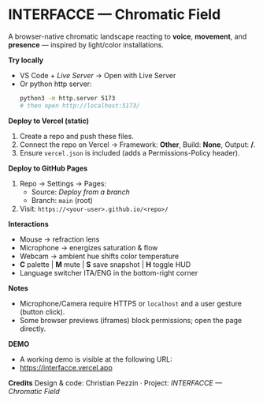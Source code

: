 # INTERFACCE — Chromatic Field

A browser-native chromatic landscape reacting to **voice**, **movement**, and **presence** — inspired by light/color installations.

**Try locally**
- VS Code + *Live Server* → Open with Live Server
- Or python http server:
  ```bash
  python3 -m http.server 5173
  # then open http://localhost:5173/
  ```

**Deploy to Vercel (static)**
1. Create a repo and push these files.
2. Connect the repo on Vercel → Framework: **Other**, Build: **None**, Output: **/**.
3. Ensure `vercel.json` is included (adds a Permissions-Policy header).

**Deploy to GitHub Pages**
1. Repo → Settings → Pages:
   - Source: *Deploy from a branch*
   - Branch: `main` (root)
2. Visit: `https://<your-user>.github.io/<repo>/`

**Interactions**
- Mouse → refraction lens
- Microphone → energizes saturation & flow
- Webcam → ambient hue shifts color temperature
- **C** palette | **M** mute | **S** save snapshot | **H** toggle HUD
- Language switcher ITA/ENG in the bottom-right corner

**Notes**
- Microphone/Camera require HTTPS or `localhost` and a user gesture (button click).
- Some browser previews (iframes) block permissions; open the page directly.

**DEMO**
- A working demo is visible at the following URL:
- https://interfacce.vercel.app

**Credits**
Design & code: Christian Pezzin · Project: *INTERFACCE — Chromatic Field*
